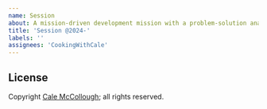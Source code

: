 ```yaml
---
name: Session
about: A mission-driven development mission with a problem-solution analysis
title: 'Session @2024-'
labels: ''
assignees: 'CookingWithCale'
---
```


## License

Copyright [Cale McCollough](https://cookingwithcale.org); all rights reserved.
